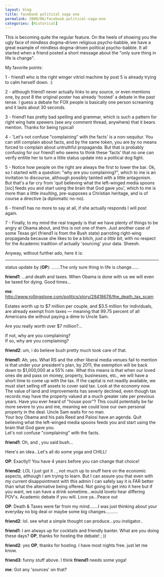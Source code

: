 ```yaml
---
layout: blog
title: facebook political saga one
permalink: 2009/06/facebook-political-saga-one
categories: [Historical]
---
```


<p>This is becoming quite the regular feature. On the heels of showing you the ugly face of mindless dogma-driven religious psycho-babble, we have a great example of mindless dogma-driven political psycho-babble. It all started when a friend posted a short message about the "only sure thing in life is change".</p>
<p>My favorite points:</p>
<p>1 - friend1 who is the right winger vitriol machine by post 5 is already trying to calm herself down. :)</p>
<p>2 - although friend1 never actually links to any source, or even mentions one, by post 8 the original poster has already 'hosted' a debate in the past tense. I guess a debate for FOX people is basically one person screaming and it lasts about 30 seconds.</p>
<p>3 - friend1 has pretty bad spelling and grammar, which is such a pattern for right wing hate spewers (see any comment thread, anywhere) that it bears mention. Thanks for being typical!</p>
<p>4 - 'Let's not confuse "complaining" with the facts' is a non-sequitur. You can still complain about facts, and by the same token, you are by no means forced to complain about untruthful propaganda. But that is probably confusing for our friend1 who seems to think these 'facts' that no one can verify entitle her to turn a little status update into a political dog fight.</p>
<p>5 - Notice how people on the right are always the first to lower the bar. Ok, so I started with a question: "why are you complaining?", which to me is an invitation to discourse, although possibly tainted with a little antagonism. But that's a far cry from 'quit believing what the left-winged media spoons [sic] feeds you and start using the brain that God gave you', which to me is more than a little insulting, pre-supposes a Christian heritage, and is of course a directive (a diplomatic no-no).</p>
<p>6 - friend1 has no more to say at all, if she actually responds I will post again.</p>
<p>7 - Finally, to my mind the real tragedy is that we have plenty of things to be angry at Obama about, and this is not one of them. Just another case of some Texas girl (friend1 is from the Bush state) parroting right-wing propaganda because she likes to be a bitch, <i>just a little bit</i>, with no respect for the Academic tradition of actually 'sourcing' your data. Sheesh.</p>
<p>Anyway, without further ado, here it is:</p>
<hr />
<p>status update by (<b>OP</b>): .......The only sure thing in life is change......</p>
<p><b>friend1</b>: ...and death and taxes. When Obama is done with us we will even be taxed for dying. Good times...</p>
<p><b>me</b>: <a href="http://www.rollingstone.com/politics/story/28418678/the_death_tax_scam" title="http://www.rollingstone.com/politics/story/28418678/the_death_tax_scam">http://www.rollingstone.com/politics/story/28418678/the_death_tax_scam</a></p>
<p>Estates worth up to $7 million per couple, and $3.5 million for individuals, are already exempt from taxes — meaning that 99.75 percent of all Americans die without paying a dime to Uncle Sam.</p>
<p>Are you really worth over $7 million?...</p>
<p>If not, why are you complaining?<br />
If so, why are you complaining?</p>
<p><b>friend2</b>: um, i do believe bush pretty much took care of that.</p>
<p><b>friend1</b>: Ah, yes. What RS and the other liberal media venues fail to mention is that under your president's plan, by 2011, the exemption will be back down to $1,000,000 at a 55% rate. What this means is that when our loved ones die and pass on money, property, businesses, etc., we will have a short time to come up with the tax. If the capital is not readily available, we must start selling off assets to cover said tax. Look at the economy now. The value of land and improvements has severly declined, even though tax records may have the property valued at a much greater rate per previous years. Have you ever heard of "house poor"? This could potentially be far more severe to you and me, meaning we could lose our own personal property in the deal. Uncle Sam waits for no man.<br />
Your boy Obama and his pals Reed and Palosi have an agenda. Quit believing what the left-winged media spoons feeds you and start using the brain that God gave you.<br />
Let's not confuse "complaining" with the facts.</p>
<p><b>friend1</b>:  Oh, and <name>, you said bush...</name></p>
<p>Here's an idea...Let's all do some yoga and CHILL!</p>
<p><b>OP</b>: Exactly!! You have 4 years before you can change that choice!</p>
<p><b>friend2</b>: LOL I just got it <op>. <friend1>, not much up to snuff here on the economic aspects, although I am trying to learn. But I can assure you that even with my current disappointment with this admin I can safely say it is FAR better than what the alternative being offered. Not going to get into it here but if you want, we can have a drink sometime...would loveto hear differing POV's. Academic debate if you will. Love ya...Peace out</friend1></op></p>
<p><b>OP</b>: Death &amp; Taxes were far from my mind.......I was just thinking about your everyday no big deal or maybe some big changes..........</p>
<p><b>friend2</b>: lol. see what a simple thought can produce...you instigator..</p>
<p><b>friend1</b>: I am always up for cocktails and friendly banter. What are you doing these days? <b>OP</b>, thanks for hosting the debate! ; ))</p>
<p><b>friend2</b>: yes <b>OP</b>, thanks for hosting. I have most nights free. just let me know.</p>
<p><b>friend3</b>: funny stuff above. I think <b>friend1</b> needs some yoga!</p>
<p><b>me</b>: Got any 'sources' on that?</p>
